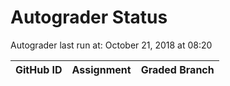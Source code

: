 # Autograder Status
Autograder last run at: October 21, 2018 at 08:20

| GitHub ID | Assignment | Graded Branch |
|-----------|------------|---------------|
